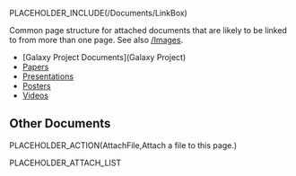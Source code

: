 PLACEHOLDER_INCLUDE(/Documents/LinkBox)

Common page structure for attached documents that are likely to be linked to from more than one page.  See also [/Images](/src/Images/index.md).

* [Galaxy Project Documents](Galaxy Project)
* [Papers](Papers)
* [Presentations](Presentations)
* [Posters](Posters)
* [Videos](Videos)

## Other Documents
PLACEHOLDER_ACTION(AttachFile,Attach a file to this page.)

PLACEHOLDER_ATTACH_LIST
